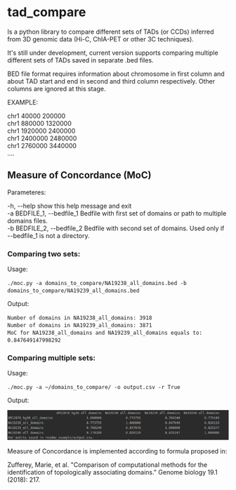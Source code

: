 # tad_compare

Is a python library to compare different sets of TADs (or CCDs) inferred from 3D genomic data (Hi-C, ChIA-PET or other 3C techniques).

It's still under development, current version supports comparing multiple different sets of TADs saved in separate .bed files.

BED file format requires information about chromosome in first column and about TAD start and end in second and third column respectively. Other columns are ignored at this stage. 

EXAMPLE:

chr1	40000	200000  
chr1	880000	1320000  
chr1	1920000	2400000  
chr1	2400000	2480000  
chr1	2760000	3440000  
....

## Measure of Concordance (MoC)
Parameteres:  

  -h, --help            show this help message and exit  
  -a BEDFILE_1, --bedfile_1  Bedfile with first set of domains or path to multiple domains files.  
  -b BEDFILE_2, --bedfile_2  Bedfile with second set of domains. Used only if --bedfile_1 is not a directory.
 
### Comparing two sets:
Usage:

`./moc.py -a domains_to_compare/NA19238_all_domains.bed -b domains_to_compare/NA19239_all_domains.bed`


Output:

`Number of domains in NA19238_all_domains: 3918`  
`Number of domains in NA19239_all_domains: 3871`  
`MoC for NA19238_all_domains and NA19239_all_domains equals to: 0.847649147998292`

### Comparing multiple sets:

Usage:

`./moc.py -a ~/domains_to_compare/ -o output.csv -r True`

Output:

![Alt text](./readme_example/output.png)


Measure of Concordance is implemented according to formula proposed in:  

Zufferey, Marie, et al. "Comparison of computational methods for the identification of topologically associating domains." Genome biology 19.1 (2018): 217.